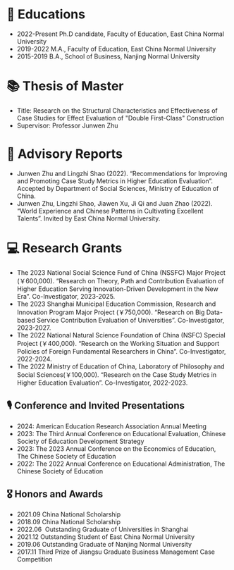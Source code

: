 
# 📖 Educations
- 2022-Present     Ph.D candidate, Faculty of Education, East China Normal University
- 2019-2022       M.A., Faculty of Education, East China Normal University
- 2015-2019       B.A., School of Business, Nanjing Normal University 

# 📚 Thesis of Master
- Title: Research on the Structural Characteristics and Effectiveness of Case Studies for Effect Evaluation of "Double First-Class" Construction
- Supervisor: Professor Junwen Zhu


# 💬 Advisory Reports
- Junwen Zhu and Lingzhi Shao (2022). “Recommendations for Improving and Promoting Case Study Metrics in Higher Education Evaluation”. Accepted by Department of Social Sciences, Ministry of Education of China.
- Junwen Zhu, Lingzhi Shao, Jiawen Xu, Ji Qi and Juan Zhao (2022). “World Experience and Chinese Patterns in Cultivating Excellent Talents”. Invited by East China Normal University.


# 💻 Research Grants
- The 2023 National Social Science Fund of China (NSSFC) Major Project (￥600,000). “Research on Theory, Path and Contribution Evaluation of Higher Education Serving Innovation-Driven Development in the New Era”. Co-Investigator, 2023-2025.
- The 2023 Shanghai Municipal Education Commission, Research and Innovation Program Major Project (￥750,000). “Research on Big Data-based Service Contribution Evaluation of Universities”. Co-Investigator, 2023-2027.
- The 2022 National Natural Science Foundation of China (NSFC) Special Project (￥400,000). “Research on the Working Situation and Support Policies of Foreign Fundamental Researchers in China”. Co-Investigator, 2022-2024.
- The 2022 Ministry of Education of China, Laboratory of Philosophy and Social Sciences(￥100,000). “Research on the Case Study Metrics in Higher Education Evaluation”. Co-Investigator, 2022-2023. 



## 🎙 Conference and Invited Presentations
- 2024: American Education Research Association Annual Meeting
- 2023: The Third Annual Conference on Educational Evaluation, Chinese Society of Education Development Strategy
- 2023: The 2023 Annual Conference on the Economics of Education, The Chinese Society of Education
- 2022: The 2022 Annual Conference on Educational Administration, The Chinese Society of Education


## 🎖 Honors and Awards
- 2021.09  China National Scholarship
- 2018.09  China National Scholarship
- 2022.06  Outstanding Graduate of Universities in Shanghai
- 2021.12  Outstanding Student of East China Normal University
- 2019.06  Outstanding Graduate of Nanjing Normal University
- 2017.11 Third Prize of Jiangsu Graduate Business Management Case Competition 
